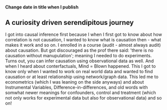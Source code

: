 #### Change date in title when I publish

## A curiosity driven serendipitous journey

I got into causal inference first because I when I first got to know about how correlation is not causation, I wanted to know what is causation then - what makes it work and so on. I enrolled in a course (audit - almost always audit) about causation. But got discouraged as the prof there said: 'there is no causation without manupulation'; meaning I needed to do experiments. Turns out, you can infer causation using observational data as well. And when I heard about conterfactuals, Mind = Blown happened. This I got to know only when I wanted to work on real world data and wanted to find causation or at least relationship using network/graph data. This led me to econometrics (which I was leaning on the side anyways) and about Instrumental Variables, Difference-in-differences, and old words with somwhat newer meanings for confounders, control and treatment (which not only works for experimental data but also for observational data) and so on!     
